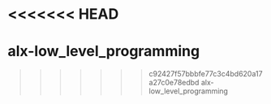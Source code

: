 <<<<<<< HEAD
=======
# alx-low_level_programming
>>>>>>> c92427f57bbbfe77c3c4bd620a17a27c0e78edbd
alx-low_level_programming
